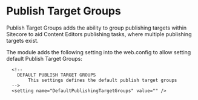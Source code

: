 # Publish Target Groups

Publish Target Groups adds the ability to group publishing targets within Sitecore to aid Content Editors publishing tasks, where multiple publishing targets exist.

The module adds the following setting into the web.config to allow setting default Publish Target Groups:

      <!--
        DEFAULT PUBLISH TARGET GROUPS
            This settings defines the default publish target groups
      -->
      <setting name="DefaultPublishingTargetGroups" value="" />
